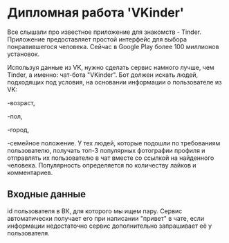 # Дипломная работа 'VKinder'
Все слышали про известное приложение для знакомств - Tinder. Приложение предоставляет простой интерфейс для выбора понравившегося человека. Сейчас в Google Play более 100 миллионов установок.

Используя данные из VK, нужно сделать сервис намного лучше, чем Tinder, а именно: чат-бота "VKinder". Бот должен искать людей, подходящих под условия, на основании информации о пользователе из VK:

-возраст,

-пол,

-город,

-семейное положение.
У тех людей, которые подошли по требованиям пользователю, получать топ-3 популярных фотографии профиля и отправлять их пользователю в чат вместе со ссылкой на найденного человека.
Популярность определяется по количеству лайков и комментариев.

## Входные данные

id пользователя в ВК, для которого мы ищем пару. Сервис автоматически получает его при написании "привет" в чате, если информации недостаточно сервис дополнительно запрашивает её у пользователя.


